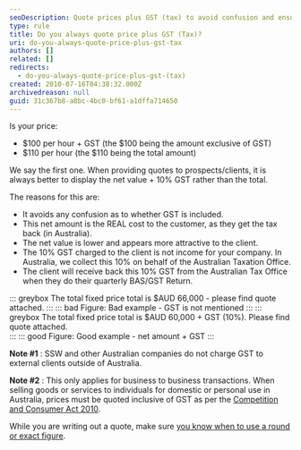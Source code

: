 ```yaml
---
seoDescription: Quote prices plus GST (tax) to avoid confusion and ensure transparency.
type: rule
title: Do you always quote price plus GST (Tax)?
uri: do-you-always-quote-price-plus-gst-tax
authors: []
related: []
redirects:
  - do-you-always-quote-price-plus-gst-(tax)
created: 2010-07-16T04:38:32.000Z
archivedreason: null
guid: 31c367b8-a8bc-4bc0-bf61-a1dffa714650
---
```


Is your price:

- $100 per hour + GST (the $100 being the amount exclusive of GST)
- $110 per hour (the $110 being the total amount)

<!--endintro-->

We say the first one. When providing quotes to prospects/clients, it is always better to display the net value + 10% GST rather than the total.

The reasons for this are:

- It avoids any confusion as to whether GST is included.
- This net amount is the REAL cost to the customer, as they get the tax back (in Australia).
- The net value is lower and appears more attractive to the client.
- The 10% GST charged to the client is not income for your company. In Australia, we collect this 10% on behalf of the Australian Taxation Office.
- The client will receive back this 10% GST from the Australian Tax Office when they do their quarterly BAS/GST Return.

::: greybox
The total fixed price total is $AUD 66,000 - please find quote attached.
:::
::: bad
Figure: Bad example - GST is not mentioned
:::
::: greybox
The total fixed price total is $AUD 60,000 + GST (10%). Please find quote attached.  
:::
::: good
Figure: Good example - net amount + GST
:::

**Note #1** : SSW and other Australian companies do not charge GST to external clients outside of Australia.

**Note #2** : This only applies for business to business transactions. When selling goods or services to individuals for domestic or personal use in Australia, prices must be quoted inclusive of GST as per the [Competition and Consumer Act 2010](https://legislation.gov.au/Details/C2013C00620/Html/Volume_3#_Toc368657593).

While you are writing out a quote, make sure [you know when to use a round or exact figure](/do-you-know-when-to-use-a-round-figure-or-an-exact-figure).
